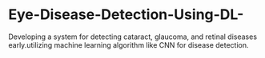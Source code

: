 # Eye-Disease-Detection-Using-DL-
Developing a system for detecting cataract, glaucoma, and retinal diseases early.utilizing machine learning algorithm like CNN for disease detection.

